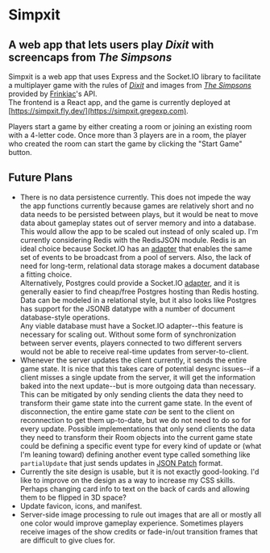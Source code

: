 # Simpxit
## A web app that lets users play _Dixit_ with screencaps from _The Simpsons_

Simpxit is a web app that uses Express and the Socket.IO library to facilitate a multiplayer game with the rules of [_Dixit_](https://boardgamegeek.com/boardgame/39856/dixit) and images from [_The Simpsons_](https://www.disneyplus.com/series/the-simpsons/3ZoBZ52QHb4x) provided by [Frinkiac](https://frinkiac.com)'s API. \
 The frontend is a React app, and the game is currently deployed at [https://simpxit.fly.dev/](https://simpxit.gregexp.com).

Players start a game by either creating a room or joining an existing room with a 4-letter code.
Once more than 3 players are in a room, the player who created the room can start the game by clicking the "Start Game" button. 

## Future Plans
- There is no data persistence currently. 
This does not impede the way the app functions currently because games are relatively short and no data needs to be persisted between plays, but it would be neat to move data about gameplay states out of server memory and into a database.
This would allow the app to be scaled out instead of only scaled up.
I'm currently considering Redis with the RedisJSON module.
Redis is an ideal choice because Socket.IO has an [adapter](https://socket.io/blog/socket-io-redis-streams-adapter/) that enables the same set of events to be broadcast from a pool of servers. Also, the lack of need for long-term, relational data storage makes a document database a fitting choice.  
Alternatively, Postgres could provide a Socket.IO [adapter](https://socket.io/docs/v4/postgres-adapter/), and it is generally easier to find cheap/free Postgres hosting than Redis hosting. Data can be modeled in a relational style, but it also looks like Postgres has support for the JSONB datatype with a number of document database-style operations.  
Any viable database must have a Socket.IO adapter--this feature is necessary for scaling out.
Without some form of synchronization between server events, players connected to two different servers would not be able to receive real-time updates from server-to-client.
- Whenever the server updates the client currently, it sends the entire game state.
It is nice that this takes care of potential desync issues--if a client misses a single update from the server, it will get the information baked into the next update--but is more outgoing data than necessary.
This can be mitigated by only sending clients the data they need to transform their game state into the current game state.
In the event of disconnection, the entire game state _can_ be sent to the client on reconnection to get them up-to-date, but we do not need to do so for every update.
Possible implementations that only send clients the data they need to transform their Room objects into the current game state could be defining a specific event type for every kind of update or (what I'm leaning toward) defining another event type called something like `partialUpdate` that just sends updates in [JSON Patch](https://jsonpatch.com/) format.
- Currently the site design is usable, but it is not exactly good-looking. I'd like to improve on the design as a way to increase my CSS skills. Perhaps changing card info to text on the back of cards and allowing them to be flipped in 3D space?
- Update favicon, icons, and manifest.
- Server-side image processing to rule out images that are all or mostly all one color would improve gameplay experience. Sometimes players receive images of the show credits or fade-in/out transition frames that are difficult to give clues for.

